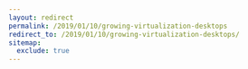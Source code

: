 ```yaml
---
layout: redirect
permalink: /2019/01/10/growing-virtualization-desktops
redirect_to: /2019/01/10/growing-virtualization-desktops/
sitemap:
  exclude: true
---
```

